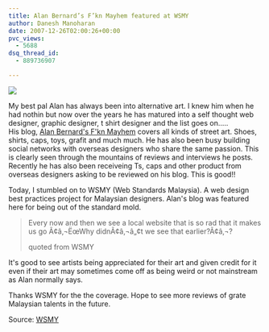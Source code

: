 ```yaml
---
title: Alan Bernard’s F’kn Mayhem featured at WSMY
author: Danesh Manoharan
date: 2007-12-26T02:00:26+00:00
pvc_views:
  - 5688
dsq_thread_id:
  - 889736907

---
```

![][1]

My best pal Alan has always been into alternative art. I knew him when he had nothin but now over the years he has matured into a self thought web designer, graphic designer, t shirt designer and the list goes on.....  
His blog, [Alan Bernard's F'kn Mayhem][2] covers all kinds of street art. Shoes, shirts, caps, toys, grafit and much much. He has also been busy building social networks with overseas designers who share the same passion. This is clearly seen through the mountains of reviews and interviews he posts. Recently he has also been receiveing Ts, caps and other product from overseas designers asking to be reviewed on his blog. This is good!!

Today, I stumbled on to WSMY (Web Standards Malaysia). A web design best practices project for Malaysian designers. Alan's blog was featured here for being out of the standard mold.

> Every now and then we see a local website that is so rad that it makes us go Ã¢â‚¬ËœWhy didnÃ¢â‚¬â„¢t we see that earlier?Ã¢â‚¬?
> 
> quoted from WSMY

It's good to see artists being appreciated for their art and given credit for it even if their art may sometimes come off as being weird or not mainstream as Alan normally says.

Thanks WSMY for the the coverage. Hope to see more reviews of grate Malaysian talents in the future.

Source: [WSMY][3]

 [1]: http://img175.imageshack.us/img175/9466/34vk2.jpg
 [2]: http://alanbernard.com/mayhem/
 [3]: http://www.wsmy.org/creativity/alan-bernards-fkn-mayhem